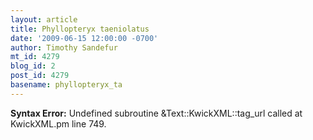 ```yaml
---
layout: article
title: Phyllopteryx taeniolatus
date: '2009-06-15 12:00:00 -0700'
author: Timothy Sandefur
mt_id: 4279
blog_id: 2
post_id: 4279
basename: phyllopteryx_ta
---
```

<p><strong>Syntax Error:</strong> Undefined subroutine &Text::KwickXML::tag_url called at KwickXML.pm line 749.
</p>
